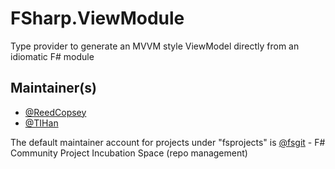 FSharp.ViewModule
=================

Type provider to generate an MVVM style ViewModel directly from an idiomatic F# module

## Maintainer(s)

- [@ReedCopsey](https://github.com/ReedCopsey)
- [@TIHan](https://github.com/TIHan)

The default maintainer account for projects under "fsprojects" is [@fsgit](https://github.com/fsgit) - F# Community Project Incubation Space (repo management)
